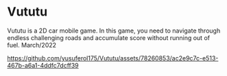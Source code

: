 # Vututu
 Vututu is a 2D car mobile game. In this game, you need to navigate through endless challenging roads and accumulate score without running out of fuel. March/2022



https://github.com/yusuferol175/Vututu/assets/78260853/ac2e9c7c-e513-467b-a6a1-4ddfc7dcff39



